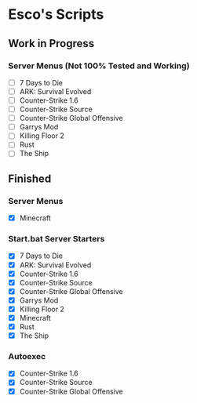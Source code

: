 # Esco's Scripts

## Work in Progress

### Server Menus (Not 100% Tested and Working)

- [ ] 7 Days to Die
- [ ] ARK: Survival Evolved
- [ ] Counter-Strike 1.6
- [ ] Counter-Strike Source
- [ ] Counter-Strike Global Offensive
- [ ] Garrys Mod
- [ ] Killing Floor 2
- [ ] Rust
- [ ] The Ship

## Finished

### Server Menus
- [X] Minecraft

### Start.bat Server Starters
- [X] 7 Days to Die
- [X] ARK: Survival Evolved
- [X] Counter-Strike 1.6
- [X] Counter-Strike Source
- [X] Counter-Strike Global Offensive
- [X] Garrys Mod
- [X] Killing Floor 2
- [X] Minecraft
- [X] Rust
- [X] The Ship

### Autoexec
- [X] Counter-Strike 1.6
- [X] Counter-Strike Source
- [X] Counter-Strike Global Offensive
